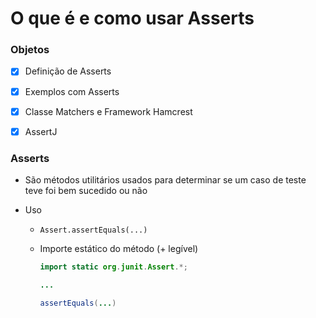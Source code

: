 # O que é e como usar Asserts

### Objetos

- [X] Definição de Asserts

- [X] Exemplos com Asserts

- [X] Classe Matchers e Framework Hamcrest

- [X] AssertJ

### Asserts

* São métodos utilitários usados para determinar se um caso de teste teve foi bem sucedido ou não

* Uso

  * `Assert.assertEquals(...)`

  * Importe estático do método (+ legível)

    ```java
    import static org.junit.Assert.*;

    ...

    assertEquals(...)
    ```

